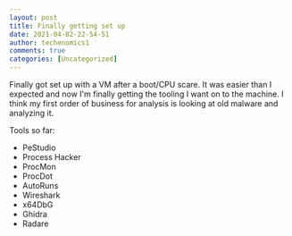 ```yaml
---
layout: post
title: Finally getting set up
date: 2021-04-02-22-54-51
author: techenomics1
comments: true
categories: [Uncategorized]
---
```

Finally got set up with a VM after a boot/CPU scare.   It was easier than I expected and now I'm finally getting the tooling I want on to the machine.  I think my first order of business for analysis is looking at old malware and analyzing it.  

Tools so far:

- PeStudio
- Process Hacker
- ProcMon
- ProcDot
- AutoRuns
- Wireshark
- x64DbG
- Ghidra
- Radare